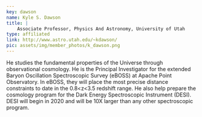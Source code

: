 ```yaml
---
key: dawson
name: Kyle S. Dawson
title: |
    Associate Professor, Physics And Astronomy, University of Utah
type: affiliated
link: http://www.astro.utah.edu/~kdawson/
pic: assets/img/member_photos/k_dawson.png
---
```


He studies the fundamental properties of the Universe through observational cosmology. He is the Principal Investigator for the extended Baryon Oscillation Spectroscopic Survey (eBOSS) at Apache Point Observatory. In eBOSS, they will place the most precise distance constraints to date in the 0.8<z<3.5 redshift range. He also help prepare the cosmology program for the Dark Energy Spectroscopic Instrument (DESI). DESI will begin in 2020 and will be 10X larger than any other spectroscopic program.
